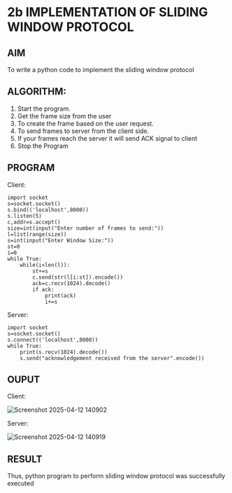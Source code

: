 # 2b IMPLEMENTATION OF SLIDING WINDOW PROTOCOL
## AIM
To write a python code to implement the sliding window protocol
## ALGORITHM:
1. Start the program.
2. Get the frame size from the user
3. To create the frame based on the user request.
4. To send frames to server from the client side.
5. If your frames reach the server it will send ACK signal to client
6. Stop the Program
## PROGRAM

Client:
```
import socket
s=socket.socket()
s.bind(('localhost',8000))
s.listen(5)
c,addr=s.accept()
size=int(input("Enter number of frames to send:"))
l=list(range(size))
s=int(input("Enter Window Size:"))
st=0
i=0
while True:
    while(i<len(l)):
        st+=s
        c.send(str(l[i:st]).encode())
        ack=c.recv(1024).decode()
        if ack:
            print(ack)
            i+=s
```
Server:
```
import socket
s=socket.socket()
s.connect(('localhost',8000))
while True:
    print(s.recv(1024).decode())
    s.send("acknowledgement received from the server".encode())

```

## OUPUT

Client:

![Screenshot 2025-04-12 140902](https://github.com/user-attachments/assets/b068c0d7-098d-46d0-b0c7-2665bd1ca29f)

Server:

![Screenshot 2025-04-12 140919](https://github.com/user-attachments/assets/78dcee58-8e23-4bea-95ee-45f8d3dccf99)

## RESULT
Thus, python program to perform sliding window protocol was successfully executed

